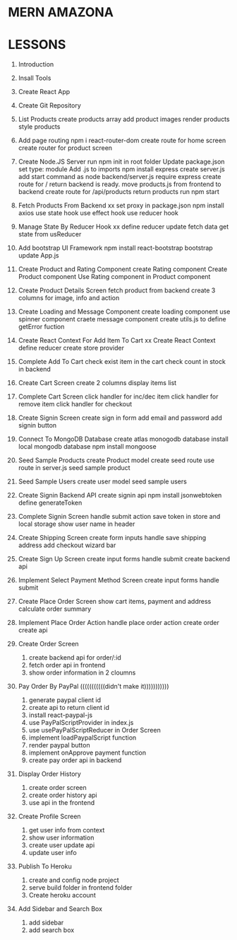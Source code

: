 # MERN AMAZONA

# LESSONS

1. Introduction
2. Insall Tools
3. Create React App
4. Create Git Repository
5. List Products
   create products array
   add product images
   render products
   style products
6. Add page routing
   npm i react-router-dom
   create route for home screen
   create router for product screen
7. Create Node.JS Server
   run npm init in root folder
   Update package.json set type: module
   Add .js to imports
   npm install express
   create server.js
   add start command as node backend/server.js
   require express
   create route for / return backend is ready.
   move products.js from frontend to backend
   create route for /api/products
   return products
   run npm start
8. Fetch Products From Backend xx
   set proxy in package.json
   npm install axios
   use state hook
   use effect hook
   use reducer hook
9. Manage State By Reducer Hook xx
   define reducer
   update fetch data
   get state from usReducer

10. Add bootstrap UI Framework
    npm install react-bootstrap bootstrap
    update App.js
11. Create Product and Rating Component
    create Rating component
    Create Product component
    Use Rating component in Product component
12. Create Product Details Screen
    fetch product from backend
    create 3 columns for image, info and action
13. Create Loading and Message Component
    create loading component
    use spinner component
    craete message component
    create utils.js to define getError fuction
14. Create React Context For Add Item To Cart xx
    Create React Context
    define reducer
    create store provider
15. Complete Add To Cart
    check exist item in the cart
    check count in stock in backend
16. Create Cart Screen
    create 2 columns
    display items list

17. Complete Cart Screen
    click handler for inc/dec item
    click handler for remove item
    click handler for checkout
18. Create Signin Screen
    create sign in form
    add email and password
    add signin button

19. Connect To MongoDB Database
    create atlas monogodb database
    install local mongodb database
    npm install mongoose
20. Seed Sample Products
    create Product model
    create seed route
    use route in server.js
    seed sample product
21. Seed Sample Users
    create user model
    seed sample users
22. Create Signin Backend API
    create signin api
    npm install jsonwebtoken
    define generateToken
23. Complete Signin Screen
    handle submit action
    save token in store and local storage
    show user name in header
24. Create Shipping Screen
    create form inputs
    handle save shipping address
    add checkout wizard bar
25. Create Sign Up Screen
    create input forms
    handle submit
    create backend api
26. Implement Select Payment Method Screen
    create input forms
    handle submit
27. Create Place Order Screen
    show cart items, payment and address
    calculate order summary
28. Implement Place Order Action
    handle place order action
    create order create api
29. Create Order Screen
    1. create backend api for order/:id
    2. fetch order api in frontend
    3. show order information in 2 cloumns
30. Pay Order By PayPal (((((((((((didn't make it)))))))))))
    1. generate paypal client id
    2. create api to return client id
    3. install react-paypal-js
    4. use PayPalScriptProvider in index.js
    5. use usePayPalScriptReducer in Order Screen
    6. implement loadPaypalScript function
    7. render paypal button
    8. implement onApprove payment function
    9. create pay order api in backend
31. Display Order History
    1. create order screen
    2. create order history api
    3. use api in the frontend
32. Create Profile Screen
    1. get user info from context
    2. show user information
    3. create user update api
    4. update user info
33. Publish To Heroku
    1. create and config node project
    2. serve build folder in frontend folder
    3. Create heroku account
34. Add Sidebar and Search Box
    1. add sidebar
    2. add search box
